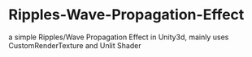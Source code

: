 # Ripples-Wave-Propagation-Effect
a simple Ripples/Wave Propagation Effect in Unity3d, mainly uses CustomRenderTexture and Unlit Shader
